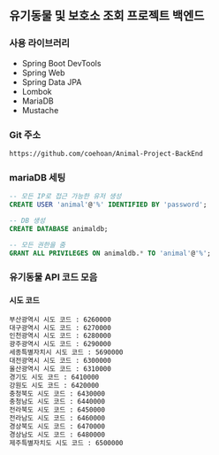 ## 유기동물 및 보호소 조회 프로젝트 백엔드
### 사용 라이브러리
- Spring Boot DevTools
- Spring Web
- Spring Data JPA
- Lombok
- MariaDB
- Mustache

### Git 주소
```https://github.com/coehoan/Animal-Project-BackEnd```

### mariaDB 세팅
```sql
-- 모든 IP로 접근 가능한 유저 생성
CREATE USER 'animal'@'%' IDENTIFIED BY 'password';

-- DB 생성
CREATE DATABASE animaldb;

-- 모든 권한을 줌
GRANT ALL PRIVILEGES ON animaldb.* TO 'animal'@'%';
```

### 유기동물 API 코드 모음
#### 시도 코드
```txt
부산광역시 시도 코드 : 6260000
대구광역시 시도 코드 : 6270000
인천광역시 시도 코드 : 6280000
광주광역시 시도 코드 : 6290000
세종특별자치시 시도 코드 : 5690000
대전광역시 시도 코드 : 6300000
울산광역시 시도 코드 : 6310000
경기도 시도 코드 : 6410000
강원도 시도 코드 : 6420000
충청북도 시도 코드 : 6430000
충청남도 시도 코드 : 6440000
전라북도 시도 코드 : 6450000
전라남도 시도 코드 : 6460000
경상북도 시도 코드 : 6470000
경상남도 시도 코드 : 6480000
제주특별자치도 시도 코드 : 6500000
```

